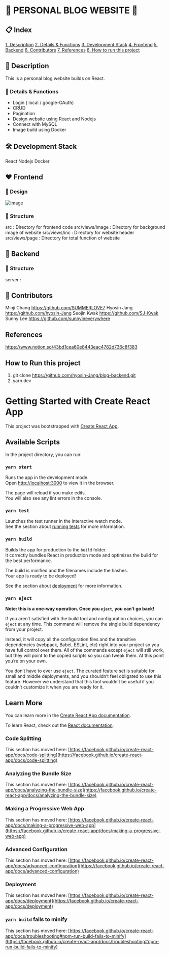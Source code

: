 # 🐳 PERSONAL BLOG WEBSITE 🐳

## 📋 Index
[1. Description](#description)
[2. Details & Functions](#details-&-functions)
[3. Development Stack](#development-stack)
[4. Frontend](#frontend)
[5. Backend](#backend)
[6. Contributors](#contributors)
[7. References](#references)
[8. How to run this project](#how-to-run-this-project)


## 📌 Description
This is a personal blog website builds on React.

### 🔎 Details & Functions
* Login ( local / google-OAuth)
* CRUD
* Pagination
* Design website using React and Nodejs
* Connect with MySQL
* Image build using Docker

## 🛠 Development Stack

React  Nodejs  Docker


## ❤️ Frontend

### 🎨 Design
![image](https://user-images.githubusercontent.com/81309465/131250903-9cd344d5-0880-49de-ac82-21678e5463d3.png)

### 📁 Structure
src : Directory for frontend code
src/views/image : Directory for background image of website
src/views/inc : Directory for website header
src/views/page : Directory for total function of website


## 💙 Backend

### 📁 Structure
server : 



## 👸 Contributors
Minji Chang  https://github.com/SUMMERLOVE7
Hyosin Jang  https://github.com/hyosin-Jang
Seojin Kwak  https://github.com/SJ-Kwak
Sunny Lee  https://github.com/sunnyineverywhere


## References
https://www.notion.so/43bd1cea60e8443eac4782d736c8f383

## How to Run this project
1. git clone https://github.com/hyosin-Jang/blog-backend.git
2. yarn dev


# Getting Started with Create React App

This project was bootstrapped with [Create React App](https://github.com/facebook/create-react-app).

## Available Scripts

In the project directory, you can run:

### `yarn start`

Runs the app in the development mode.\
Open [http://localhost:3000](http://localhost:3000) to view it in the browser.

The page will reload if you make edits.\
You will also see any lint errors in the console.

### `yarn test`

Launches the test runner in the interactive watch mode.\
See the section about [running tests](https://facebook.github.io/create-react-app/docs/running-tests) for more information.

### `yarn build`

Builds the app for production to the `build` folder.\
It correctly bundles React in production mode and optimizes the build for the best performance.

The build is minified and the filenames include the hashes.\
Your app is ready to be deployed!

See the section about [deployment](https://facebook.github.io/create-react-app/docs/deployment) for more information.

### `yarn eject`

**Note: this is a one-way operation. Once you `eject`, you can’t go back!**

If you aren’t satisfied with the build tool and configuration choices, you can `eject` at any time. This command will remove the single build dependency from your project.

Instead, it will copy all the configuration files and the transitive dependencies (webpack, Babel, ESLint, etc) right into your project so you have full control over them. All of the commands except `eject` will still work, but they will point to the copied scripts so you can tweak them. At this point you’re on your own.

You don’t have to ever use `eject`. The curated feature set is suitable for small and middle deployments, and you shouldn’t feel obligated to use this feature. However we understand that this tool wouldn’t be useful if you couldn’t customize it when you are ready for it.

## Learn More

You can learn more in the [Create React App documentation](https://facebook.github.io/create-react-app/docs/getting-started).

To learn React, check out the [React documentation](https://reactjs.org/).

### Code Splitting

This section has moved here: [https://facebook.github.io/create-react-app/docs/code-splitting](https://facebook.github.io/create-react-app/docs/code-splitting)

### Analyzing the Bundle Size

This section has moved here: [https://facebook.github.io/create-react-app/docs/analyzing-the-bundle-size](https://facebook.github.io/create-react-app/docs/analyzing-the-bundle-size)

### Making a Progressive Web App

This section has moved here: [https://facebook.github.io/create-react-app/docs/making-a-progressive-web-app](https://facebook.github.io/create-react-app/docs/making-a-progressive-web-app)

### Advanced Configuration

This section has moved here: [https://facebook.github.io/create-react-app/docs/advanced-configuration](https://facebook.github.io/create-react-app/docs/advanced-configuration)

### Deployment

This section has moved here: [https://facebook.github.io/create-react-app/docs/deployment](https://facebook.github.io/create-react-app/docs/deployment)

### `yarn build` fails to minify

This section has moved here: [https://facebook.github.io/create-react-app/docs/troubleshooting#npm-run-build-fails-to-minify](https://facebook.github.io/create-react-app/docs/troubleshooting#npm-run-build-fails-to-minify)
